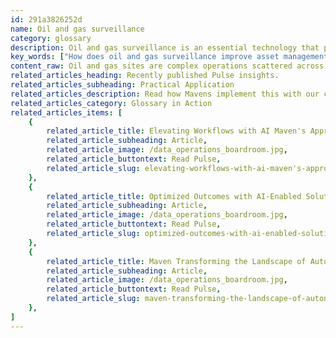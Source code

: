 ```yaml
---
id: 291a3826252d
name: Oil and gas surveillance
category: glossary
description: Oil and gas surveillance is an essential technology that provides continuous oversight of remote and complex operational assets to enhance safety, improve efficiency, and secure infrastructure through advanced systems like remote sensors, drones, and automated alerts.
key_words: ["How does oil and gas surveillance improve asset management?", "What technologies are used in modern oil and gas surveillance systems?", "How do automated alerts work in oil and gas surveillance systems?", "What role do drones play in oil and gas site monitoring?", "How does oil and gas surveillance enhance operational safety and security?", "Can oil and gas surveillance reduce supervision costs effectively?", "How do remote sensors contribute to oil and gas asset monitoring?", "What are the business benefits of advanced surveillance in oil and gas?", "How does night vision technology help in oil and gas asset protection?", "What monitoring capabilities do modern oil and gas surveillance systems provide?"]
content_raw: Oil and gas sites are complex operations scattered across varied and often challenging environments, which may include undersea locations and pipelines stretching over hundreds of miles of rugged terrain. Monitoring these far-flung and expensive assets is paramount to the efficiency and safety of oil and gas operations. This is where oil and gas surveillance steps in. It enables owners and operators to have a round-the-clock oversight of these assets, using automated alerts to flag potential issues before they become critical situations. In the age of digital revolution, the latest surveillance systems leverage technology to deliver numerous business benefits. Incorporating modern technologies, such as the cloud, remote sensors, drones, and automated alerts helps streamline operations, boosting productivity by significantly reducing travel and supervision costs. One of the significant advantages of this surveillance technology lies in its provision for enhanced security. Systems may include cameras equipped with night vision and motion detection capabilities to prevent theft or vandalism. An added feature of these surveillance systems is their ability to notify operators when personnel are on location. This ensures transparency, allowing operators to monitor contractor activities at any given moment. But the benefits don't end with security; safety is another critical aspect that the modern oil and gas surveillance addresses. These systems can interact with gauges on tanks, pumps and other pieces of equipment, identifying potential hazards and taking pre-emptive action before any risk to human health or safety can occur. In conclusion, oil and gas surveillance is more than just overseeing operations. It's about incorporating dynamic, modern technologies to unlock productivity, ensure safety, and secure assets, which in turn drives substantial business benefits. With professional implementation by experienced teams like those at Maven Technologies, oil and gas operations can indeed witness the power of elite technologies in enhancing both safety and productivity.
related_articles_heading: Recently published Pulse insights.
related_articles_subheading: Practical Application
related_articles_description: Read how Mavens implement this with our clients.
related_articles_category: Glossary in Action
related_articles_items: [
	{
		related_article_title: Elevating Workflows with AI Maven's Approach,
		related_article_subheading: Article,
		related_article_image: /data_operations_boardroom.jpg,
		related_article_buttontext: Read Pulse,
		related_article_slug: elevating-workflows-with-ai-maven's-approach
	},
	{
		related_article_title: Optimized Outcomes with AI-Enabled Solutions,
		related_article_subheading: Article,
		related_article_image: /data_operations_boardroom.jpg,
		related_article_buttontext: Read Pulse,
		related_article_slug: optimized-outcomes-with-ai-enabled-solutions
	},
	{
		related_article_title: Maven Transforming the Landscape of Autonomous Vehicles,
		related_article_subheading: Article,
		related_article_image: /data_operations_boardroom.jpg,
		related_article_buttontext: Read Pulse,
		related_article_slug: maven-transforming-the-landscape-of-autonomous-vehicles
	},
]
---
```

